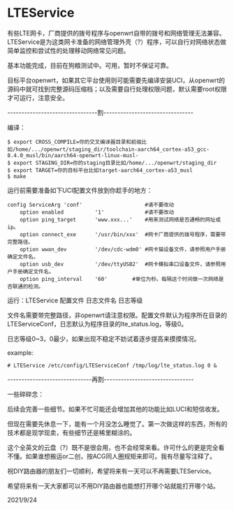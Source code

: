 # LTEService
有些LTE网卡，厂商提供的拨号程序与openwrt自带的拨号和网络管理无法兼容。LTEService是为这类网卡准备的网络管理外壳（?）程序，可以自行对网络状态做简单监控和尝试性的处理移动网络常见问题。

基本功能完成，目前在狗粮测试中。可用，暂时不保证可靠。

目标平台openwrt，如果其它平台使用则可能需要先编译安装UCI，从openwrt的源码中就可找到完整源码压缩档；以及需要自行处理权限问题，默认需要root权限才可运行，注意安全。

--------------------------------割--------------------------------

编译：
```
$ export CROSS_COMPILE=你的交叉编译器目录和前缀比如/home/.../openwrt/staging_dir/toolchain-aarch64_cortex-a53_gcc-8.4.0_musl/bin/aarch64-openwrt-linux-musl-
$ export STAGING_DIR=你的staging目录比如/home/.../openwrt/staging_dir
$ export TARGET=你的目标平台比如target-aarch64_cortex-a53_musl
$ make
```

运行前需要准备如下UCI配置文件放到你趁手的地方：
```
config ServiceArg 'conf'                    #请不要改动
	option enabled      	'1'             #请不要改动
	option ping_target  	'www.xxx...'    #用来测试网络是否通畅的网址或ip。
	option connect_exe  	'/usr/bin/xxx'  #网卡厂商提供的拨号程序，需要带完整路径。
	option wwan_dev     	'/dev/cdc-wdm0' #网卡猫设备文件，请参照用户手册确定文件名。
	option usb_dev      	'/dev/ttyUSB2'  #网卡模拟串口设备文件，请参照用户手册确定文件名。
	option ping_interval	'60'		#单位为秒。每隔这个时间做一次网络是否联通的检测。
```

运行：LTEService 配置文件 日志文件名 日志等级

文件名需要带完整路径，非openwrt请注意权限。配置文件默认为程序所在目录的LTEServiceConf，日志默认为程序目录的lte_status.log，等级0。

日志等级0~3，0最少，如果出现不稳定不妨试着逐步提高来摸摸情况。

example:
```
# LTEService /etc/config/LTEServiceConf /tmp/log/lte_status.log 0 &
```

------------------------------再割--------------------------------

一些碎碎念：

后续会完善一些细节。如果不忙可能还会增加其他的功能比如LUCI和短信收发。

但现在需要先休息一下，能有一个月没怎么睡觉了。第一次做这样的东西，所有的技术都是现学现卖，有些细节还是稀里糊涂的。

这个全英文的云盘（?）既不是很会用，也不会经常来看。许可什么的更是完全看不懂。如果谁想搬运or二创，按ACG同人圈规矩来即可。我有尽量写注释了。

祝DIY路由器的朋友们一切顺利，希望将来有一天可以不再需要LTEService。

希望将来有一天大家都可以不用DIY路由器也能想打开哪个站就能打开哪个站。

2021/9/24
